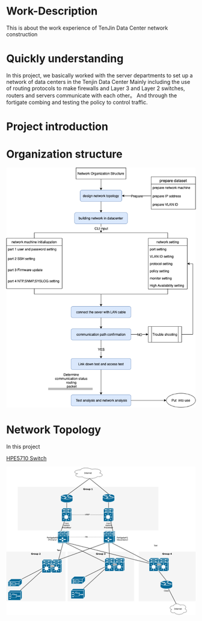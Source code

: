 # Work-Description
This is about the work experience of TenJin Data Center network construction

# Quickly understanding
In this project, we basically worked with the server departments to set up a network of data centers in the Tenjin Data Center
Mainly including the use of routing protocols to make firewalls and Layer 3 and Layer 2 switches, routers and servers communicate with each other。
And through the fortigate combing and testing the policy to control traffic.

# Project introduction

# Organization structure

![image](https://github.com/changwei7/Work-Description/blob/main/network%20organization%20structure.png)


# Network Topology
In this project

[HPE5710 Switch](https://www.hpe.com/jp/ja/product-catalog/networking/networking-switches/pip.hpe-flexfabric-5710-switch-series.1010868971.html
)

![image](https://github.com/changwei7/Work-Description/blob/main/Network%20Topology.png)
